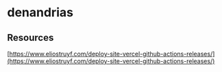 # denandrias

## Resources

[https://www.eliostruyf.com/deploy-site-vercel-github-actions-releases/](https://www.eliostruyf.com/deploy-site-vercel-github-actions-releases/)